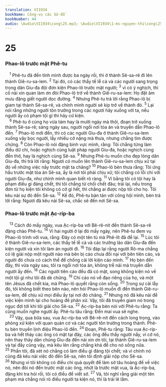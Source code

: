 ```yaml
---
translation: VI1934
bookName: Công-vụ các Sứ-đồ 
bookNumber: 44
audio: \Audio\VI1934\cong\25.mp3; \Audio\VI1934\1-ms-nguyen-thi\cong\25.mp3; \Audio\VI1934\2-ms-david-dong\cong\25.mp3
---
```


<div class="title"><h1>25</h1><h3>Phao-lô trước mặt Phê-tu</h3></div>
<span class="verse cong_25_1"> <sup>1</sup> Phê-tu đã đến tỉnh mình được ba ngày rồi, thì ở thành Sê-sa-rê đi lên thành Giê-ru-sa-lem. </span>
<span class="verse cong_25_2"><sup>2</sup> Tại đó, có các thầy tế lễ cả và các người sang trọng trong dân Giu-đa đội đơn kiện Phao-lô trước mặt người; </span>
<span class="verse cong_25_3"><sup>3</sup> vì có ý nghịch, thì cố nài xin quan làm ơn đòi Phao-lô trở về thành Giê-ru-sa-lem: Họ đặt âm mưu đặng giết người dọc đường. </span>
<span class="verse cong_25_4"><sup>4</sup> Nhưng Phê-tu trả lời rằng Phao-lô bị giam tại thành Sê-sa-rê, và chính mình người sẽ kíp trở về thành đó. </span>
<span class="verse cong_25_5"><sup>5</sup> Lại nói rằng những người tôn trưởng trong các ngươi hãy xuống với ta, nếu người ấy có phạm tội gì thì hãy cứ kiện. <br/></span>
<span class="verse cong_25_6"> <sup>6</sup> Phê-tu ở cùng họ vừa tám hay là mười ngày mà thôi, đoạn trở xuống thành Sê-sa-rê; sáng ngày sau, người ngồi nơi tòa án và truyền dẫn Phao-lô đến. </span>
<span class="verse cong_25_7"><sup>7</sup> Phao-lô mới đến, thì có các người Giu-đa ở thành Giê-ru-sa-lem xuống vây bọc người, lấy nhiều cớ nặng mà thưa, nhưng chẳng tìm được chứng. </span>
<span class="verse cong_25_8"><sup>8</sup> Còn Phao-lô nói đặng binh vực mình, rằng: Tôi chẳng từng làm điều dữ chi, hoặc nghịch cùng luật pháp người Giu-đa, hoặc nghịch cùng đền thờ, hay là nghịch cùng Sê-sa. </span>
<span class="verse cong_25_9"><sup>9</sup> Nhưng Phê-tu muốn cho đẹp lòng dân Giu-đa, thì trả lời rằng: Ngươi có muốn lên thành Giê-ru-sa-lem chịu xử tại đó về những việc nầy trước mặt ta chăng? </span>
<span class="verse cong_25_10"><sup>10</sup> Phao-lô bèn thưa rằng: Tôi ứng hầu trước mặt tòa án Sê-sa, ấy là nơi tôi phải chịu xử; tôi chẳng có lỗi chi với người Giu-đa, như chính mình quan biết rõ ràng. </span>
<span class="verse cong_25_11"><sup>11</sup> Ví bằng tôi có tội hay là phạm điều gì đáng chết, thì tôi chẳng từ chối chết đâu; trái lại, nếu trong đơn từ họ kiện tôi không có cớ gì hết, thì chẳng ai được nộp tôi cho họ. Tôi kêu nài sự đó đến Sê-sa. </span>
<span class="verse cong_25_12"><sup>12</sup> Kế đó, Phê-tu bàn tán với công hội mình, bèn trả lời rằng: Ngươi đã kêu nài Sê-sa, chắc sẽ đến nơi Sê-sa. <br/></span>
<div class="title"><h3>Phao-lô trước mặt Ạc-ríp-ba</h3></div>
<span class="verse cong_25_13"> <sup>13</sup> Cách đó mấy ngày, vua Ạc-ríp-ba với Bê-rê-nít đến thành Sê-sa-rê đặng chào Phê-tu. </span>
<span class="verse cong_25_14"><sup>14</sup> Vì hai người ở lại đó mấy ngày, nên Phê-tu đem vụ Phao-lô trình với vua, rằng: Đây có một tên tù mà Phê-lít đã để lại. </span>
<span class="verse cong_25_15"><sup>15</sup> Lúc tôi ở thành Giê-ru-sa-lem, các thầy tế lễ cả và các trưởng lão dân Giu-đa đến kiện người và xin tôi làm án người đi. </span>
<span class="verse cong_25_16"><sup>16</sup> Tôi đáp lại rằng người Rô-ma chẳng có lệ giải nộp một người nào mà bên bị cáo chưa đối nại với bên tiên cáo, và người đó chưa có cách thế để chống cãi lời kiện cáo mình. </span>
<span class="verse cong_25_17"><sup>17</sup> Họ bèn đến đây, thì vừa ngày sau, tôi ra ngồi nơi tòa án, không trễ nải mà truyền dẫn người ấy đến. </span>
<span class="verse cong_25_18"><sup>18</sup> Các người tiên cáo đều đã có mặt, song không kiện nó về một tội gì như tôi đã dè chừng. </span>
<span class="verse cong_25_19"><sup>19</sup> Chỉ cáo nó về đạo riêng của họ, và một tên Jêsus đã chết kia, mà Phao-lô quyết rằng còn sống. </span>
<span class="verse cong_25_20"><sup>20</sup> Trong sự cãi lẫy đó, tôi không biết theo bên nào, nên hỏi Phao-lô muốn đi đến thành Giê-ru-sa-lem, để chịu xử mọi điều ấy tại nơi đó chăng. </span>
<span class="verse cong_25_21"><sup>21</sup> Nhưng nó đã kêu nài để việc kiện mình lại cho hoàng đế phân xử. Vậy, tôi đã truyền giam nó trong ngục đợi tới khi tôi giải cho Sê-sa. </span>
<span class="verse cong_25_22"><sup>22</sup> Ạc-ríp-ba bèn nói với Phê-tu rằng: Ta cũng muốn nghe người ấy. Phê-tu tâu rằng: Đến mai vua sẽ nghe. <br/></span>
<span class="verse cong_25_23"> <sup>23</sup> Vậy, qua bữa sau, vua Ạc-ríp-ba với Bê-rê-nít đến cách long trọng, vào phòng xử kiện với quan quản cơ và các người tôn trưởng trong thành. Phê-tu bèn truyền lịnh điệu Phao-lô đến. </span>
<span class="verse cong_25_24"><sup>24</sup> Đoạn, Phê-tu rằng: Tâu vua Ạc-ríp-ba và hết thảy các ông có mặt tại đây, các ông đều thấy người nầy, vì cớ nó, nên thay thảy dân chúng Giu-đa đến nài xin ơn tôi, tại thành Giê-ru-sa-lem và tại đây cũng vậy, mà kêu lên rằng chẳng khá để cho nó sống nữa. </span>
<span class="verse cong_25_25"><sup>25</sup> Phần tôi, đã xét nó chẳng có làm điều gì đáng tội chết; và vì chính nó cũng đã kêu nài việc đó đến Sê-sa, nên tôi định giải nộp cho Sê-sa. </span>
<span class="verse cong_25_26"><sup>26</sup> Nhưng vì tôi không có điều chi quả quyết để làm sớ tâu hoàng đế về việc nó, nên đòi nó đến trước mặt các ông, nhứt là trước mặt vua, là Ạc-ríp-ba, đặng khi tra hỏi rồi, tôi có điều để viết sớ. </span>
<span class="verse cong_25_27"><sup>27</sup> Vả, tôi nghĩ rằng giải một tên phạm mà chẳng nói rõ điều người ta kiện nó, thì là trái lẽ lắm. <br/></span>

